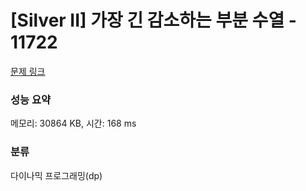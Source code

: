 # [Silver II] 가장 긴 감소하는 부분 수열 - 11722 

[문제 링크](https://www.acmicpc.net/problem/11722) 

### 성능 요약

메모리: 30864 KB, 시간: 168 ms

### 분류

다이나믹 프로그래밍(dp)

